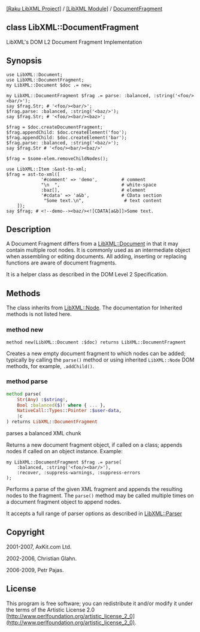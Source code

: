 [[Raku LibXML Project]](https://libxml-raku.github.io)
 / [[LibXML Module]](https://libxml-raku.github.io/LibXML-raku)
 / [DocumentFragment](https://libxml-raku.github.io/LibXML-raku/DocumentFragment)

class LibXML::DocumentFragment
------------------------------

LibXML's DOM L2 Document Fragment Implementation

Synopsis
--------

    use LibXML::Document;
    use LibXML::DocumentFragment;
    my LibXML::Document $doc .= new;

    my LibXML::DocumentFragment $frag .= parse: :balanced, :string('<foo/><bar/>');
    say $frag.Str; # '<foo/><bar/>';
    $frag.parse: :balanced, :string('<baz/>');
    say $frag.Str; # '<foo/><bar/><baz>';

    $frag = $doc.createDocumentFragment;
    $frag.appendChild: $doc.createElement('foo');
    $frag.appendChild: $doc.createElement('bar');
    $frag.parse: :balanced, :string('<baz/>');
    say $frag.Str # '<foo/><bar/><baz/>'

    $frag = $some-elem.removeChildNodes();

    use LibXML::Item :&ast-to-xml;
    $frag = ast-to-xml([
                 '#comment' => 'demo',         # comment
                 "\n  ",                       # white-space
                 :baz[],                       # element
                 '#cdata' => 'a&b',            # CData section
                  "Some text.\n",               # text content
        ]);
    say $frag; # <!--demo--><baz/><![CDATA[a&b]]>Some text.

Description
-----------

A Document Fragment differs from a [LibXML::Document](https://libxml-raku.github.io/LibXML-raku/Document) in that it may contain multiple root nodes. It is commonly used as an intermediate object when assembling or editing documents. All adding, inserting or replacing functions are aware of document fragments.

It is a helper class as described in the DOM Level 2 Specification.

Methods
-------

The class inherits from [LibXML::Node](https://libxml-raku.github.io/LibXML-raku/Node). The documentation for Inherited methods is not listed here.

### method new

    method new(LibXML::Document :$doc) returns LibXML::DocumentFragment

Creates a new empty document fragment to which nodes can be added; typically by calling the `parse()` method or using inherited `LibXML::Node` DOM methods, for example, `.addChild()`.

### method parse

```raku
method parse(
    Str(Any) :$string!,
    Bool :balanced($)! where { ... },
    NativeCall::Types::Pointer :$user-data,
    |c
) returns LibXML::DocumentFragment
```

parses a balanced XML chunk

Returns a new document fragment object, if called on a class; appends nodes if called on an object instance. Example:

    my LibXML::DocumentFragment $frag .= parse(
        :balanced, :string('<foo/><bar/>'),
        :recover, :suppress-warnings, :suppress-errors
    );

Performs a parse of the given XML fragment and appends the resulting nodes to the fragment. The `parse()` method may be called multiple times on a document fragment object to append nodes.

It accepts a full range of parser options as described in [LibXML::Parser](https://libxml-raku.github.io/LibXML-raku/Parser)

Copyright
---------

2001-2007, AxKit.com Ltd.

2002-2006, Christian Glahn.

2006-2009, Petr Pajas.

License
-------

This program is free software; you can redistribute it and/or modify it under the terms of the Artistic License 2.0 [http://www.perlfoundation.org/artistic_license_2_0](http://www.perlfoundation.org/artistic_license_2_0).


